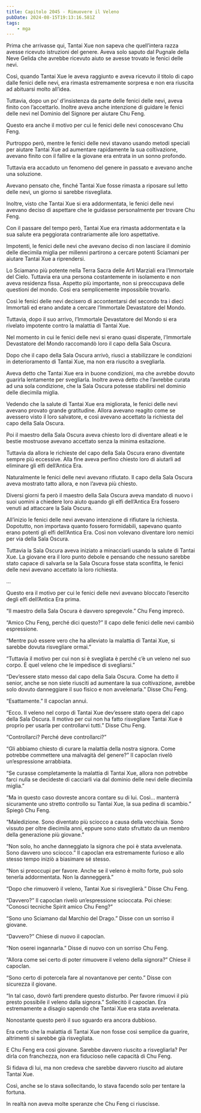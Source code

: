 ```yaml
---
title: Capitolo 2045 - Rimuovere il Veleno
pubDate: 2024-08-15T19:13:16.581Z
tags:
    - mga
---
```





Prima che arrivasse qui, Tantai Xue non sapeva che quell’intera razza avesse ricevuto istruzioni del genere. Aveva solo saputo dal Pugnale della Neve Gelida che avrebbe ricevuto aiuto se avesse trovato le fenici delle nevi.


Così, quando Tantai Xue le aveva raggiunto e aveva ricevuto il titolo di capo dalle fenici delle nevi, era rimasta estremamente sorpresa e non era riuscita ad abituarsi molto all’idea.


Tuttavia, dopo un po’ d’insistenza da parte delle fenici delle nevi, aveva finito con l’accettarlo. Inoltre aveva anche intenzione di guidare le fenici delle nevi nel Dominio del Signore per aiutare Chu Feng.


Questo era anche il motivo per cui le fenici delle nevi conoscevano Chu Feng.


Purtroppo però, mentre le fenici delle nevi stavano usando metodi speciali per aiutare Tantai Xue ad aumentare rapidamente la sua coltivazione, avevano finito con il fallire e la giovane era entrata in un sonno profondo.


Tuttavia era accaduto un fenomeno del genere in passato e avevano anche una soluzione.


Avevano pensato che, finché Tantai Xue fosse rimasta a riposare sul letto delle nevi, un giorno si sarebbe risvegliata.

Inoltre, visto che Tantai Xue si era addormentata, le fenici delle nevi avevano deciso di aspettare che le guidasse personalmente per trovare Chu Feng.


Con il passare del tempo però, Tantai Xue era rimasta addormentata e la sua salute era peggiorata contrariamente alle loro aspettative.


Impotenti, le fenici delle nevi che avevano deciso di non lasciare il dominio delle diecimila miglia per millenni partirono a cercare potenti Sciamani per aiutare Tantai Xue a riprendersi.


Lo Sciamano più potente nella Terra Sacra delle Arti Marziali era l’Immortale del Cielo. Tuttavia era una persona costantemente in isolamento e non aveva residenza fissa. Aspetto più importante, non si preoccupava delle questioni del mondo. Così era semplicemente impossibile trovarlo.


Così le fenici delle nevi decisero di accontentarsi del secondo tra i dieci Immortali ed erano andate a cercare l’Immortale Devastatore del Mondo.


Tuttavia, dopo il suo arrivo, l’Immortale Devastatore del Mondo si era rivelato impotente contro la malattia di Tantai Xue.


Nel momento in cui le fenici delle nevi si erano quasi disperate, l’Immortale Devastatore del Mondo raccomandò loro il capo della Sala Oscura.


Dopo che il capo della Sala Oscura arrivò, riuscì a stabilizzare le condizioni in deterioramento di Tantai Xue, ma non era riuscito a svegliarla.


Aveva detto che Tantai Xue era in buone condizioni, ma che avrebbe dovuto guarirla lentamente per svegliarla. Inoltre aveva detto che l’avrebbe curata ad una sola condizione, che la Sala Oscura potesse stabilirsi nel dominio delle diecimila miglia.

Vedendo che la salute di Tantai Xue era migliorata, le fenici delle nevi avevano provato grande gratitudine. Allora avevano reagito come se avessero visto il loro salvatore, e così avevano accettato la richiesta del capo della Sala Oscura.

Poi il maestro della Sala Oscura aveva chiesto loro di diventare alleati e le bestie mostruose avevano accettato senza la minima esitazione.


Tuttavia da allora le richieste del capo della Sala Oscura erano diventate sempre più eccessive. Alla fine aveva perfino chiesto loro di aiutarli ad eliminare gli elfi dell’Antica Era.


Naturalmente le fenici delle nevi avevano rifiutato. Il capo della Sala Oscura aveva mostrato tatto allora, e non l’aveva più chiesto.


Diversi giorni fa però il maestro della Sala Oscura aveva mandato di nuovo i suoi uomini a chiedere loro aiuto quando gli elfi dell’Antica Era fossero venuti ad attaccare la Sala Oscura.


All’inizio le fenici delle nevi avevano intenzione di rifiutare la richiesta. Dopotutto, non importava quanto fossero formidabili, sapevano quanto erano potenti gli elfi dell’Antica Era. Così non volevano diventare loro nemici per via della Sala Oscura.


Tuttavia la Sala Oscura aveva iniziato a minacciarli usando la salute di Tantai Xue. La giovane era il loro punto debole e pensando che nessuno sarebbe stato capace di salvarla se la Sala Oscura fosse stata sconfitta, le fenici delle nevi avevano accettato la loro richiesta.


…


Questo era il motivo per cui le fenici delle nevi avevano bloccato l’esercito degli elfi dell’Antica Era prima.

“Il maestro della Sala Oscura è davvero spregevole.” Chu Feng imprecò.


“Amico Chu Feng, perché dici questo?” Il capo delle fenici delle nevi cambiò espressione.

“Mentre può essere vero che ha alleviato la malattia di Tantai Xue, si sarebbe dovuta risvegliare ormai.”


“Tuttavia il motivo per cui non si è svegliata è perché c’è un veleno nel suo corpo. È quel veleno che le impedisce di svegliarsi.”


“Dev’essere stato messo dal capo della Sala Oscura. Come ha detto il senior, anche se non siete riusciti ad aumentare la sua coltivazione, avrebbe solo dovuto danneggiare il suo fisico e non avvelenarla.” Disse Chu Feng.


“Esattamente.” Il capoclan annuì.


“Ecco. Il veleno nel corpo di Tantai Xue dev’essere stato opera del capo della Sala Oscura. Il motivo per cui non ha fatto risvegliare Tantai Xue è proprio per usarla per controllarvi tutti.” Disse Chu Feng.

“Controllarci? Perché deve controllarci?”

“Gli abbiamo chiesto di curare la malattia della nostra signora. Come potrebbe commettere una malvagità del genere?” Il capoclan rivelò un’espressione arrabbiata.

“Se curasse completamente la malattia di Tantai Xue, allora non potrebbe farci nulla se decideste di cacciarli via dal dominio delle nevi delle diecimila miglia.”

“Ma in questo caso dovreste ancora contare su di lui. Così… manterrà sicuramente uno stretto controllo su Tantai Xue, la sua pedina di scambio.” Spiegò Chu Feng.


“Maledizione. Sono diventato più sciocco a causa della vecchiaia. Sono vissuto per oltre diecimila anni, eppure sono stato sfruttato da un membro della generazione più giovane.”

“Non solo, ho anche danneggiato la signora che poi è stata avvelenata. Sono davvero uno sciocco.” Il capoclan era estremamente furioso e allo stesso tempo iniziò a biasimare sé stesso.

“Non si preoccupi per favore. Anche se il veleno è molto forte, può solo tenerla addormentata. Non la danneggerà.”


“Dopo che rimuoverò il veleno, Tantai Xue si risveglierà.” Disse Chu Feng.

“Davvero?” Il capoclan rivelò un’espressione scioccata. Poi chiese: “Conosci tecniche Spirit amico Chu Feng?”

“Sono uno Sciamano dal Marchio del Drago.” Disse con un sorriso il giovane.


“Davvero?” Chiese di nuovo il capoclan.


“Non oserei ingannarla.” Disse di nuovo con un sorriso Chu Feng.


“Allora come sei certo di poter rimuovere il veleno della signora?” Chiese il capoclan.

“Sono certo di potercela fare al novantanove per cento.” Disse con sicurezza il giovane.


“In tal caso, dovrò farti prendere questo disturbo. Per favore rimuovi il più presto possibile il veleno dalla signora.” Sollecitò il capoclan. Era estremamente a disagio sapendo che Tantai Xue era stata avvelenata.


Nonostante questo però il suo sguardo era ancora dubbioso.


Era certo che la malattia di Tantai Xue non fosse così semplice da guarire, altrimenti si sarebbe già risvegliata.

E Chu Feng era così giovane. Sarebbe davvero riuscito a risvegliarla? Per dirla con franchezza, non era fiducioso nelle capacità di Chu Feng.


Si fidava di lui, ma non credeva che sarebbe davvero riuscito ad aiutare Tantai Xue.

Così, anche se lo stava sollecitando, lo stava facendo solo per tentare la fortuna.


In realtà non aveva molte speranze che Chu Feng ci riuscisse.

